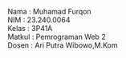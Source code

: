 Nama   : Muhamad Furqon<br>
NIM    : 23.240.0064<br>
Kelas  : 3P41A<br>
Matkul : Pemrograman Web 2<br>
Dosen  : Ari Putra Wibowo,M.Kom
